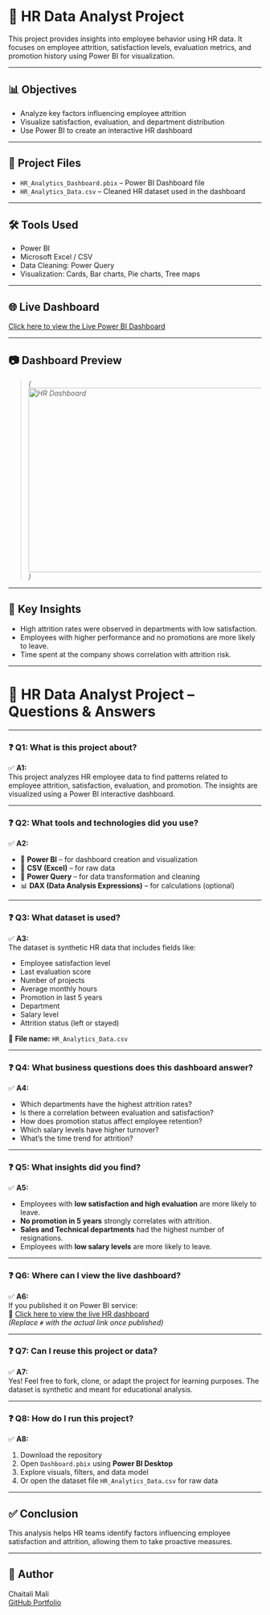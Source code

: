 # 💼 HR Data Analyst Project

This project provides insights into employee behavior using HR data. It focuses on employee attrition, satisfaction levels, evaluation metrics, and promotion history using Power BI for visualization.

---

## 📊 Objectives

- Analyze key factors influencing employee attrition
- Visualize satisfaction, evaluation, and department distribution
- Use Power BI to create an interactive HR dashboard

---

## 📁 Project Files

- `HR_Analytics_Dashboard.pbix` – Power BI Dashboard file
- `HR_Analytics_Data.csv` – Cleaned HR dataset used in the dashboard

---

## 🛠 Tools Used

- Power BI
- Microsoft Excel / CSV
- Data Cleaning: Power Query
- Visualization: Cards, Bar charts, Pie charts, Tree maps

---

## 🌐 Live Dashboard

[Click here to view the Live Power BI Dashboard](https://app.powerbi.com/view?r=XXXXXX)


---
## 📷 Dashboard Preview

> *(<img width="632" height="366" alt="HR Dashboard" src="https://github.com/user-attachments/assets/b59e6a36-98be-40ac-90ff-e58eee2d58c1" />)*

---
## 📌 Key Insights

- High attrition rates were observed in departments with low satisfaction.
- Employees with higher performance and no promotions are more likely to leave.
- Time spent at the company shows correlation with attrition risk.

---
# 📘 HR Data Analyst Project – Questions & Answers

---

### ❓ Q1: What is this project about?

✅ **A1:**  
This project analyzes HR employee data to find patterns related to employee attrition, satisfaction, evaluation, and promotion. The insights are visualized using a Power BI interactive dashboard.

---

### ❓ Q2: What tools and technologies did you use?

✅ **A2:**

- 🧩 **Power BI** – for dashboard creation and visualization  
- 📄 **CSV (Excel)** – for raw data  
- 🧼 **Power Query** – for data transformation and cleaning  
- 📊 **DAX (Data Analysis Expressions)** – for calculations (optional)

---

### ❓ Q3: What dataset is used?

✅ **A3:**  
The dataset is synthetic HR data that includes fields like:

- Employee satisfaction level  
- Last evaluation score  
- Number of projects  
- Average monthly hours  
- Promotion in last 5 years  
- Department  
- Salary level  
- Attrition status (left or stayed)

📄 **File name:** `HR_Analytics_Data.csv`

---

### ❓ Q4: What business questions does this dashboard answer?

✅ **A4:**

- Which departments have the highest attrition rates?  
- Is there a correlation between evaluation and satisfaction?  
- How does promotion status affect employee retention?  
- Which salary levels have higher turnover?  
- What’s the time trend for attrition?

---

### ❓ Q5: What insights did you find?

✅ **A5:**

- Employees with **low satisfaction and high evaluation** are more likely to leave.  
- **No promotion in 5 years** strongly correlates with attrition.  
- **Sales and Technical departments** had the highest number of resignations.  
- Employees with **low salary levels** are more likely to leave.

---

### ❓ Q6: Where can I view the live dashboard?

✅ **A6:**  
If you published it on Power BI service:  
🔗 [Click here to view the live HR dashboard](#)  
*(Replace `#` with the actual link once published)*

---

### ❓ Q7: Can I reuse this project or data?

✅ **A7:**  
Yes! Feel free to fork, clone, or adapt the project for learning purposes. The dataset is synthetic and meant for educational analysis.

---

### ❓ Q8: How do I run this project?

✅ **A8:**

1. Download the repository  
2. Open `Dashboard.pbix` using **Power BI Desktop**  
3. Explore visuals, filters, and data model  
4. Or open the dataset file `HR_Analytics_Data.csv` for raw data

---


## ✅ Conclusion

This analysis helps HR teams identify factors influencing employee satisfaction and attrition, allowing them to take proactive measures.

---

## 🔗 Author

Chaitali Mali  
[GitHub Portfolio](https://github.com/Chaitali-mali)  
